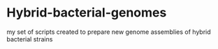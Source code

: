 # Hybrid-bacterial-genomes
my set of scripts created to prepare new genome assemblies of hybrid bacterial strains
